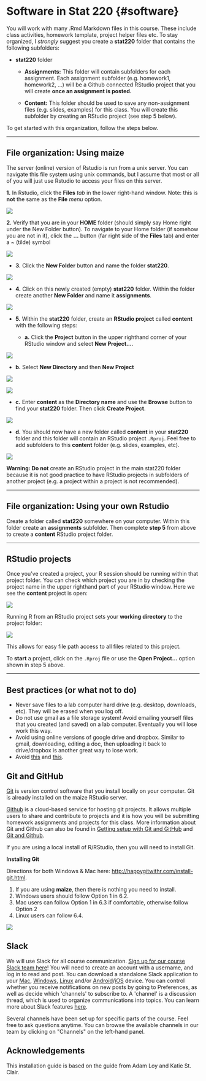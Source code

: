 # Software in Stat 220 {#software}

You will work with many .Rmd Markdown files in this course. These include class activities, homework template, project helper files etc. To stay organized, I *strongly* suggest you create a **stat220** folder that contains the following subfolders:

-   **stat220** folder
    -   **Assignments:** This folder will contain subfolders for each
        assignment. Each assignment subfolder (e.g. homework1,
        homework2, …) will be a Github connected RStudio project that
        you will create **once an assignment is posted.**

    -   **Content:** This folder should be used to save any
        non-assignment files (e.g. slides, examples) for this class. You
        will create this subfolder by creating an RStudio project (see
        step 5 below).

To get started with this organization, follow the steps below.

------------------------------------------------------------------------

## File organization: Using maize

The server (online) version of Rstudio is run from a unix server. You
can navigate this file system using unix commands, but I assume that
most or all of you will just use Rstudio to access your files on this
server.

>
**1.** In Rstudio, click the **Files** *tab* in the lower right-hand
    window. Note: this is **not** the same as the **File** *menu*
    option.

![](img/maize_files.png)

> 
**2.** Verify that you are in your **HOME** folder (should simply
    say Home right under the New Folder button). To navigate to your
    Home folder (if somehow you are not in it), click the **…** button
    (far right side of the **Files** tab) and enter a \~ (tilde) symbol

![](img/maize_home.png)

-   **3.** Click the **New Folder** button and name the folder
    **stat220**.

![](img/maize_newfolder.png)

-   **4.** Click on this newly created (empty) **stat220** folder.
    Within the folder create another **New Folder** and name it
    **assignments**.

![](img/maize_stat220.png)

-   **5.** Within the **stat220** folder, create an **RStudio project**
    called **content** with the following steps:

    -   **a.** Click the **Project** button in the upper righthand
        corner of your RStudio window and select **New Project…**.

![](img/maize_project.png)

-   **b.** Select **New Directory** and then **New Project**

![](img/maize_newdirectory.png)

![](img/maize_newdirectory2.png)

-   **c.** Enter **content** as the **Directory name** and use the
    **Browse** button to find your **stat220** folder. Then click
    **Create Project**.

![](img/maize_create.png)

-   **d.** You should now have a new folder called **content** in your
    **stat220** folder and this folder will contain an RStudio project
    `.Rproj`. Feel free to add subfolders to this **content** folder
    (e.g. slides, examples, etc).

![](img/maize_Rproj.png)

**Warning: Do not** create an RStudio project in the main stat220 folder
because it is not good practice to have RStudio projects in subfolders
of another project (e.g. a project within a project is not recommended).

------------------------------------------------------------------------

## File organization: Using your own Rstudio

Create a folder called **stat220** somewhere on your computer. Within
this folder create an **assignments** subfolder. Then complete **step
5** from above to create a **content** RStudio project folder.

------------------------------------------------------------------------

## RStudio projects

Once you’ve created a project, your R session should be running within
that project folder. You can check which project you are in by checking
the project name in the upper righthand part of your RStudio window.
Here we see the **content** project is open:

![](img/maize_content.png)

Running R from an RStudio project sets your **working directory** to the
project folder:

![](img/maize_getwd.png)

This allows for easy file path access to all files related to this
project.

To **start** a project, click on the `.Rproj` file or use the **Open
Project…** option shown in step 5 above.

------------------------------------------------------------------------

## Best practices (or what not to do)

-   Never save files to a lab computer hard drive (e.g. desktop,
    downloads, etc). They will be erased when you log off.
-   Do not use gmail as a file storage system! Avoid emailing yourself
    files that you created (and saved) on a lab computer. Eventually you
    will lose work this way.
-   Avoid using online versions of google drive and dropbox. Similar to
    gmail, downloading, editing a doc, then uploading it back to
    drive/dropbox is another great way to lose work.
-   Avoid [this](https://xkcd.com/1459/) and [this](http://phdcomics.com/comics.php?f=1531).


## Git and GitHub

[Git](https://happygitwithr.com/big-picture.html#why-git) is version
control software that you install locally on your computer. Git is
already installed on the maize RStudio server.

[Github](https://happygitwithr.com/big-picture.html#why-github) is a
cloud-based service for hosting git projects. It allows multiple users
to share and contribute to projects and it is how you will be submitting
homework assignments and projects for this class. More information about Git and
Github can also be found in [Getting setup with Git and
GitHub](https://rfortherestofus.com/2021/02/how-to-use-git-github-with-r/) and [Git and Github](https://sahirbhatnagar.com/rpkg/#gitgithub).

If you are using a local install of R/RStudio, then you will need to
install Git.

**Installing Git**

Directions for both Windows & Mac here:
<http://happygitwithr.com/install-git.html>.

> 
1. If you are using **maize**, then there is nothing you need to install.
2. Windows users should follow Option 1 in 6.2.
3. Mac users can follow Option 1 in 6.3 if comfortable, otherwise follow Option 2
4. Linux users can follow 6.4.

![](img/maize_gittab.png)

## Slack

We will use Slack for all course communication. [Sign up for our course
Slack team
here](https://join.slack.com/t/slack-eqx6534/shared_invite/zt-1rw47q6fp-pM9VWJLQ0obCGlGVgRvg2Q)!
You will need to create an account with a username, and log in to read
and post. You can download a
standalone Slack application to your
[Mac](https://slack.com/downloads/osx),
[Windows](https://slack.com/downloads/windows),
[Linux](https://slack.com/downloads/linux) and/or
[Android](https://slack.com/downloads/android)/[iOS](https://slack.com/downloads/ios)
device. You can control whether you receive notifications on new posts
by going to Preferences, as well as decide which 'channels' to subscribe
to. A 'channel' is a discussion thread, which is used to organize
communications into topics. You can learn more about Slack features
[here](https://slack.com/help/articles/218080037-Getting-started-for-new-Slack-users).

Several channels have been set up for specific parts of the course. Feel
free to ask questions anytime. You can browse the available channels in
our team by clicking on "Channels" on the left-hand panel.


## Acknowledgements

This installation guide is based on the guide from Adam Loy and Katie St. Clair.
